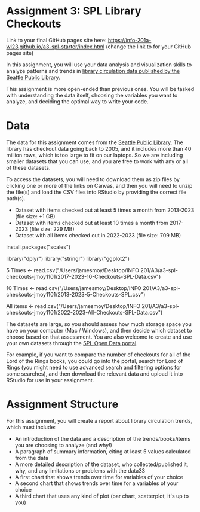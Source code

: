 # Assignment 3: SPL Library Checkouts

Link to your final GitHub pages site here: https://info-201a-wi23.github.io/a3-spl-starter/index.html (change the link to for your GitHub pages site)

In this assignment, you will use your data analysis and visualization skills to analyze patterns and trends in [library circulation data published by the Seattle Public Library](https://data.seattle.gov/Community/Checkouts-by-Title/tmmm-ytt6).

This assignment is more open-ended than previous ones. You will be tasked with understanding the data itself, choosing the variables you want to analyze, and deciding the optimal way to write your code.

# Data

The data for this assignment comes from the [Seattle Public Library](https://data.seattle.gov/Community/Checkouts-by-Title/tmmm-ytt6). The library has checkout data going back to 2005, and it includes more than 40 million rows, which is too large to fit on our laptops. So we are including smaller datasets that you can use, and you are free to work with any or all of these datasets.

To access the datasets, you will need to download them as zip files by clicking one or more of the links on Canvas, and then you will need to unzip the file(s) and load the CSV files into RStudio by providing the correct file path(s). 

- Dataset with items checked out at least 5 times a month from 2013-2023 (file size: +1 GB) 
- Dataset with items checked out at least 10 times a month from 2017-2023 (file size: 229 MB)
- Dataset with all items checked out in 2022-2023 (file size: 709 MB)

install.packages("scales")

library("dplyr")
library("stringr")
library("ggplot2")

5 Times <- read.csv("/Users/jamesmoy/Desktop/INFO 201/A3/a3-spl-checkouts-jmoy1101/2017-2023-10-Checkouts-SPL-Data.csv")

10 Times <- read.csv("/Users/jamesmoy/Desktop/INFO 201/A3/a3-spl-checkouts-jmoy1101/2013-2023-5-Checkouts-SPL.csv")

All items <- read.csv("/Users/jamesmoy/Desktop/INFO 201/A3/a3-spl-checkouts-jmoy1101/2022-2023-All-Checkouts-SPL-Data.csv")




The datasets are large, so you should assess how much storage space you have on your computer (Mac / Windows), and then decide which dataset to choose based on that assessment. You are also welcome to create and use your own datasets through the [SPL Open Data portal](https://data.seattle.gov/Community/Checkouts-by-Title/tmmm-ytt6/explore).

For example, if you want to compare the number of checkouts for all of the Lord of the Rings books, you could go into the portal, search for Lord of Rings (you might need to use advanced search and filtering options for some searches), and then download the relevant data and upload it into RStudio for use in your assignment.

# Assignment Structure

For this assignment, you will create a report about library circulation trends, which must include:

- An introduction of the data and a description of the trends/books/items you are choosing to analyze (and why!)
- A paragraph of summary information, citing at least 5 values calculated from the data
- A more detailed description of the dataset, who collected/published it, why, and any limitations or problems with the data33
- A first chart that shows trends over time for variables of your choice
- A second chart that shows trends over time for a variables of your choice
- A third chart that uses any kind of plot (bar chart, scatterplot, it's up to you)
